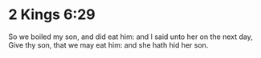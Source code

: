 # 2 Kings 6:29

So we boiled my son, and did eat him: and I said unto her on the next day, Give thy son, that we may eat him: and she hath hid her son.